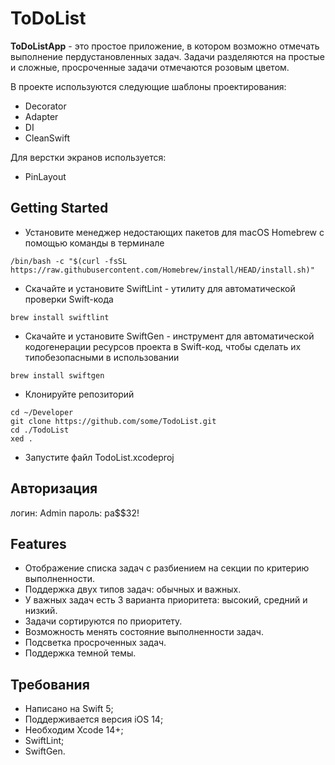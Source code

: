 # ToDoList 

**ToDoListApp** - это простое приложение, в котором возможно отмечать выполнение пердустановленных задач.
Задачи разделяются на простые и сложные, просроченные задачи отмечаются розовым цветом.

В проекте используются следующие шаблоны проектирования:
- Decorator
- Adapter
- DI
- CleanSwift

Для верстки экранов используется: 
- PinLayout

## Getting Started

- Установите менеджер недостающих пакетов для macOS Homebrew с помощью команды в терминале 
```
/bin/bash -c "$(curl -fsSL https://raw.githubusercontent.com/Homebrew/install/HEAD/install.sh)"
```

- Скачайте и установите SwiftLint - утилиту для автоматической проверки Swift-кода
```
brew install swiftlint
```
- Скачайте и установите SwiftGen - инструмент для автоматической кодогенерации ресурсов проекта в Swift-код, чтобы сделать их типобезопасными в использовании
```
brew install swiftgen
```

- Клонируйте репозиторий
```
cd ~/Developer
git clone https://github.com/some/TodoList.git
cd ./TodoList
xed .
```

- Запустите файл TodoList.xcodeproj

## Авторизация
логин: Admin
пароль: pa$$32!

## Features

- Отображение списка задач с разбиением на секции по критерию выполненности.
- Поддержка двух типов задач: обычных и важных.
- У важных задач есть 3 варианта приоритета: высокий, средний и низкий.
- Задачи сортируются по приоритету.
- Возможность менять состояние выполненности задач.
- Подсветка просроченных задач.
- Поддержка темной темы.

## Требования

- Написано на Swift 5;
- Поддерживается версия iOS 14;
- Необходим Xcode 14+;
- SwiftLint;
- SwiftGen.
